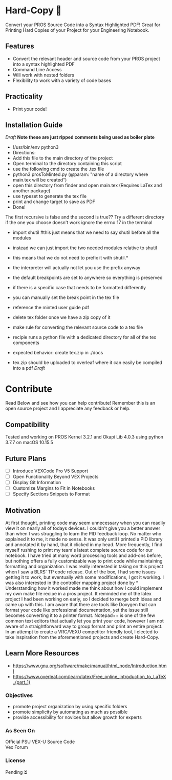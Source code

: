 # Hard-Copy 💾
Convert your PROS Source Code into a Syntax Highlighted PDF! Great for Printing Hard Copies of your Project for your Engineering Notebook.


## Features
- Convert the relevant header and source code from your PROS project into a syntax highlighted PDF
- Command Line Access
- Will work with nested folders
- Flexibility to work with a variety of code bases
## Practicality
- Print your code!
## Installation Guide
*Draft*
**Note these are just ripped comments being used as boiler plate**
- !/usr/bin/env python3
- Directions:
- Add this file to the main directory of the project
- Open terminal to the directory containing this script
- use the following cmd to create the .tex file
- python3 prosToMinted.py (@param: "name of a directory where main.tex will be created")
- open this directory from finder and open main.tex (Requires LaTex and another package)
- use typeset to generate the tex file
- print and change target to save as PDF
- Done!

The first recursive is false and the second is true?? Try a different directory if the one you choose doesn't work
ignore the errno 17 in the terminal

- import shutil #this just means that we need to say shutil before all the modules
- instead we can just import the two needed modules relative to shutil
- this means that we do not need to prefix it with shutil.*
- the interpreter will actually not let you use the prefix anyway

- the default breakpoints are set to anywhere so everything is preserved
- if there is a specific case that needs to be formatted differently
- you can manually set the break point in the tex file
- reference the minted user guide pdf

- delete tex folder once we have a zip copy of it

- make rule for converting the relevant source code to a tex file
- recipie runs a python file with a dedicated directory for all of the tex components
- expected behavior: create tex.zip in ./docs
- tex.zip should be uploaded to overleaf where it can easily be compiled into a pdf
*Draft*


# Contribute
Read Below and see how you can help contribute! Remember this is an open source project and I appreciate any feedback or help.
## Compatibility
Tested and working on PROS Kernel 3.2.1 and Okapi Lib 4.0.3 using python 3.7.7 on macOS 10.15.5
## Future Plans
- [ ] Introduce VEXCode Pro V5 Support
- [ ] Open Functionality Beyond VEX Projects
- [ ] Display Git Information
- [ ] Customize Margins to Fit in Notebooks
- [ ] Specify Sections Snippets to Format
## Motivation
At first thought, printing code may seem unnecessary when you can readily view it on nearly all of todays devices. I couldn't give you a better answer than when I was struggling to learn the PID feedback loop. No matter who explained it to me, it made no sense. It was only until I printed a PID library and annotated it by hand, that it clicked in my head. More frequently, I find myself rushing to print my team's latest complete source code for our notebook. I have tried at many word processing tools and add-ons before, but nothing offers a fully customizable way to print code while maintaining formatting and organization. I was really interested in taking on this project when I saw a BLRS' TP code release. Out of the box, I had some issues getting it to work, but eventually with some modifications, I got it working. I was also interested in the controller mapping project done by * Understanding how it worked made me think about how I could implement my own make file recipe in a pros project. It reminded me of the latex project I had been working on early, so I decided to merge both ideas and came up with this. I am aware that there are tools like Doxygen that can format your code like professional documentation, yet the issue still becomes converting it to a printer format. Notepad++ is one of the few common text editors that actually let you print your code, however I am not aware of a straightforward way to group format and print an entire project. In an attempt to create a VRC/VEXU competitor friendly tool, I elected to take inspiration from the aforementioned projects and create Hard-Copy.

## Learn More Resources
- https://www.gnu.org/software/make/manual/html_node/Introduction.html
- https://www.overleaf.com/learn/latex/Free_online_introduction_to_LaTeX_(part_1)

### Objectives
- promote project organization by using specific folders
- promote simplicity by automating as much as possible
- provide accessibility for novices but allow growth for experts

### As Seen On
Official PSU VEX-U Source Code\
Vex Forum
### License
Pending ⏳
